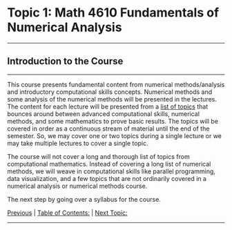 
# Topic 1: Math 4610 Fundamentals of Numerical Analysis 

<hr>

## Introduction to the Course

<hr>

This course presents fundamental content from numerical methods/analysis and
introductory computational skills concepts. Numerical methods and some analysis
of the numerical methods will be presented in the lectures. The content for each
lecture will be presented from a [list of topics](../../toc/md/topic_toc.md)
that bounces around between advanced computational skills, numerical methods,
and some mathematics to prove basic results. The topics will be covered in order
as a continuous stream of material until the end of the semester. So, we may
cover one or two topics during a single lecture or we may take multiple lectures
to cover a single topic.

The course will not cover a long and thorough list of topics from computational
mathematics. Instead of covering a long list of numerical methods, we will weave
in computational skills like parallel programming, data visualization, and a few
topics that are not ordinarily covered in a numerical analysis or numerical
methods course.

The next step by going over a syllabus for the course.

[Previous](../../toc/md/topic_toc.md) | 
[Table of Contents:](../../toc/md/topic_toc.md) | 
[Next Topic:](../../topic_02/md/topic_02.md)
<hr>
